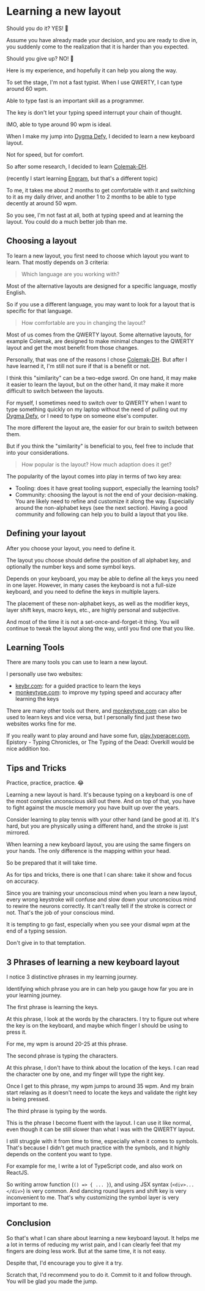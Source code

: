 # Learning a new layout

Should you do it? YES! 💯

Assume you have already made your decision, and you are ready to dive in,
you suddenly come to the realization that it is harder than you expected.

Should you give up? NO! 🙅

Here is my experience, and hopefully it can help you along the way.

To set the stage, I'm not a fast typist.
When I use QWERTY, I can type around 60 wpm.

Able to type fast is an important skill as a programmer.

The key is don't let your typing speed interrupt your chain of thought.

IMO, able to type around 90 wpm is ideal.

When I make my jump into [Dygma Defy],
I decided to learn a new keyboard layout.

Not for speed, but for comfort.

So after some research, I decided to learn [Colemak-DH].

(recently I start learning [Engram], but that's a different topic)

To me, it takes me about 2 months to get comfortable with it and switching to it as my daily driver,
and another 1 to 2 months to be able to type decently at around 50 wpm.

So you see, I'm not fast at all, both at typing speed and at learning the layout.
You could do a much better job than me.

## Choosing a layout

To learn a new layout, you first need to choose which layout you want to learn.
That mostly depends on 3 criteria:

> Which language are you working with?

Most of the alternative layouts are designed for a specific language,
mostly English.

So if you use a different language, you may want to look for a layout that is specific for that language.

> How comfortable are you in changing the layout?

Most of us comes from the QWERTY layout.
Some alternative layouts,
for example Colemak,
are designed to make minimal changes to the QWERTY layout and get the most benefit from those changes.

Personally, that was one of the reasons I chose [Colemak-DH].
But after I have learned it, I'm still not sure if that is a benefit or not.

I think this "similarity" can be a two-edge sword.
On one hand, it may make it easier to learn the layout,
but on the other hand, it may make it more difficult to switch between the layouts.

For myself, I sometimes need to switch over to QWERTY when I want to type something quickly on my laptop without the need of pulling out my [Dygma Defy],
or I need to type on someone else's computer.

The more different the layout are, the easier for our brain to switch between them.

But if you think the "similarity" is beneficial to you, feel free to include that into your considerations.

> How popular is the layout? How much adaption does it get?

The popularity of the layout comes into play in terms of two key area:

- Tooling: does it have great tooling support, especially the learning tools?
- Community: choosing the layout is not the end of your decision-making. You are likely need to refine and customize it along the way.
  Especially around the non-alphabet keys (see the next section). Having a good community and following can help you to build a layout that you like.

## Defining your layout

After you choose your layout, you need to define it.

The layout you choose should define the position of all alphabet key,
and optionally the number keys and some symbol keys.

Depends on your keyboard, you may be able to define all the keys you need in one layer.
However, in many cases the keyboard is not a full-size keyboard, and you need to define the keys in multiple layers.

The placement of these non-alphabet keys, as well as the modifier keys, layer shift keys, macro keys, etc.,
are highly personal and subjective.

And most of the time it is not a set-once-and-forget-it thing.
You will continue to tweak the layout along the way, until you find one that you like.

## Learning Tools

There are many tools you can use to learn a new layout.

I personally use two websites:

- [keybr.com]: for a guided practice to learn the keys
- [monkeytype.com]: to improve my typing speed and accuracy after learning the keys

There are many other tools out there, and [monkeytype.com] can also be used to learn keys and vice versa,
but I personally find just these two websites works fine for me.

If you really want to play around and have some fun,
[play.typeracer.com], Epistory - Typing Chronicles,
or The Typing of the Dead: Overkill would be nice addition too.

## Tips and Tricks

Practice, practice, practice. 😂

Learning a new layout is hard.
It's because typing on a keyboard is one of the most complex unconscious skill out there.
And on top of that, you have to fight against the muscle memory you have built up over the years.

Consider learning to play tennis with your other hand (and be good at it).
It's hard, but you are physically using a different hand, and the stroke is just mirrored.

When learning a new keyboard layout, you are using the same fingers on your hands.
The only difference is the mapping within your head.

So be prepared that it will take time.

As for tips and tricks, there is one that I can share: take it show and focus on accuracy.

Since you are training your unconscious mind when you learn a new layout,
every wrong keystroke will confuse and slow down your unconscious mind to rewire the neurons correctly.
It can't really tell if the stroke is correct or not. That's the job of your conscious mind.

It is tempting to go fast, especially when you see your dismal wpm at the end of a typing session.

Don't give in to that temptation.

## 3 Phrases of learning a new keyboard layout

I notice 3 distinctive phrases in my learning journey.

Identifying which phrase you are in can help you gauge how far you are in your learning journey.

The first phrase is learning the keys.

At this phrase, I look at the words by the characters.
I try to figure out where the key is on the keyboard,
and maybe which finger I should be using to press it.

For me, my wpm is around 20-25 at this phrase.

The second phrase is typing the characters.

At this phrase, I don't have to think about the location of the keys.
I can read the character one by one, and my finger will type the right key.

Once I get to this phrase, my wpm jumps to around 35 wpm.
And my brain start relaxing as it doesn't need to locate the keys and validate the right key is being pressed.

The third phrase is typing by the words.

This is the phrase I become fluent with the layout.
I can use it like normal, even though it can be still slower than what I was with the QWERTY layout.

I still struggle with it from time to time, especially when it comes to symbols.
That's because I didn't get much practice with the symbols,
and it highly depends on the content you want to type.

For example for me, I write a lot of TypeScript code, and also work on ReactJS.

So writing arrow function (`() => { ... }`), and using JSX syntax (`<div>...</div>`) is very common.
And dancing round layers and shift key is very inconvenient to me.
That's why customizing the symbol layer is very important to me.

## Conclusion

So that's what I can share about learning a new keyboard layout.
It helps me a lot in terms of reducing my wrist pain, and I can clearly feel that my fingers are doing less work.
But at the same time, it is not easy.

Despite that, I'd encourage you to give it a try.

Scratch that, I'd recommend you to do it.
Commit to it and follow through.
You will be glad you made the jump.

[Colemak-DH]: https://colemakmods.github.io/mod-dh/
[Dygma Defy]: https://www.dygma.com/defy
[keybr.com]: https://www.keybr.com/
[monkeytype.com]: https://monkeytype.com/
[play.typeracer.com]: https://play.typeracer.com/
[Engram]: https://engram.dev/
